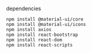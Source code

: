 dependencies

    npm install @material-ui/core
    npm install @material-ui/icons
    npm install axios
    npm install react-bootstrap
    npm install react-dom
    npm install react-scripts

